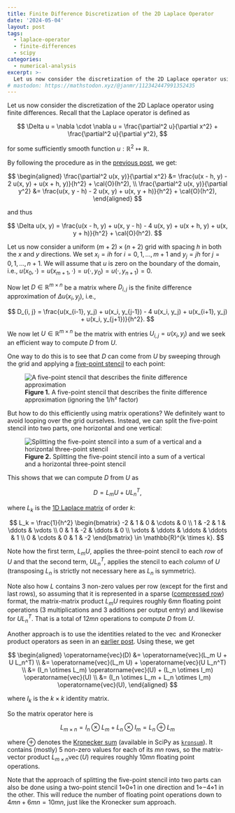 ```yaml
---
title: Finite Difference Discretization of the 2D Laplace Operator
date: '2024-05-04'
layout: post
tags:
  - laplace-operator
  - finite-differences
  - scipy
categories:
  - numerical-analysis
excerpt: >-
  Let us now consider the discretization of the 2D Laplace operator using finite differences.
# mastodon: https://mathstodon.xyz/@janmr/112342447991352435
---
```

Let us now consider the discretization of the 2D Laplace operator using finite differences.
Recall that the Laplace operator is defined as

$$
\Delta u = \nabla \cdot \nabla u = \frac{\partial^2 u}{\partial x^2} + \frac{\partial^2 u}{\partial y^2},
$$

for some sufficiently smooth function $u: \mathbb{R}^2 \mapsto \mathbb{R}$.

By following the procedure as in the [previous post](/blog/2024/04/finite-difference-discretization-of-1d-laplace),
we get:

$$
\begin{aligned}
\frac{\partial^2 u(x, y)}{\partial x^2} &= \frac{u(x - h, y) - 2 u(x, y) + u(x + h, y)}{h^2} + \cal{O}(h^2), \\
\frac{\partial^2 u(x, y)}{\partial y^2} &= \frac{u(x, y - h) - 2 u(x, y) + u(x, y + h)}{h^2} + \cal{O}(h^2),
\end{aligned}
$$

and thus

$$
\Delta u(x, y) = \frac{u(x - h, y) + u(x, y - h) - 4 u(x, y) + u(x + h, y) + u(x, y + h)}{h^2} + \cal{O}(h^2).
$$

Let us now consider a uniform $(m+2) \times (n+2)$ grid with spacing $h$ in both the $x$ and $y$ directions.
We set $x_i = i h$ for $i = 0, 1, \ldots, m+1$ and $y_j = j h$ for $j = 0, 1, \ldots, n+1$.
We will assume that $u$ is zero on the boundary of the domain, i.e.,
$u(x_0, \cdot) = u(x_{m+1}, \cdot) = u(\cdot, y_0) = u(\cdot, y_{n+1}) = 0$.

Now let $D \in \mathbb{R}^{m \times n}$ be a matrix where $D_{i, j}$ is the finite difference approximation
of $\Delta u(x_i, y_j)$, i.e.,

$$
D_{i, j} = \frac{u(x_{i-1}, y_j) + u(x_i, y_{j-1}) - 4 u(x_i, y_j) + u(x_{i+1}, y_j) + u(x_i, y_{j+1})}{h^2}.
$$

We now let $U \in \mathbb{R}^{m \times n}$ be the matrix with entries $U_{i, j} = u(x_i, y_j)$
and we seek an efficient way to compute $D$ from $U$.

One way to do this is to see that $D$ can come from $U$ by sweeping through the grid and applying a
[five-point stencil](https://en.wikipedia.org/wiki/Five-point_stencil#In_two_dimensions) to each point:

<figure>
  <img src="/media/wave-eqn/stencil4.svg" class="img-responsive" alt="A five-point stencil that describes the finite difference approximation">
  <figcaption><strong>Figure 1.</strong> A five-point stencil that describes the finite difference approximation (ignoring the 1/h&sup2; factor)</figcaption>
</figure>

But how to do this efficiently using matrix operations?
We definitely want to avoid looping over the grid ourselves.
Instead, we can split the five-point stencil into two parts, one horizontal and one vertical:

<figure>
  <img src="/media/wave-eqn/stencil-2p2.svg" class="img-responsive" alt="Splitting the five-point stencil into a sum of a vertical and a horizontal three-point stencil">
  <figcaption><strong>Figure 2.</strong> Splitting the five-point stencil into a sum of a vertical and a horizontal three-point stencil</figcaption>
</figure>

This shows that we can compute $D$ from $U$ as

$$
D = L_m U + U L_n^T,
$$

where $L_k$ is the [1D Laplace matrix](/blog/2024/04/finite-difference-discretization-of-1d-laplace) of order $k$:

$$
L_k = \frac{1}{h^2} \begin{bmatrix}
-2 & 1 & 0 & \cdots & 0 \\
1 & -2 & 1 & \ddots & \vdots \\
0 & 1 & -2 & \ddots & 0 \\
\vdots & \ddots & \ddots & \ddots & 1 \\
0 & \cdots & 0 & 1 & -2
\end{bmatrix} \in \mathbb{R}^{k \times k}.
$$

Note how the first term, $L_m U$, applies the three-point stencil to each *row* of $U$
and that the second term, $U L_n^T$, applies the stencil to each *column* of $U$
(transposing $L_n$ is strictly not necessary here as $L_n$ is symmetric).

Note also how $L$ contains 3 non-zero values per row (except for the first and last rows),
so assuming that it is represented in a sparse
([compressed row](https://en.wikipedia.org/wiki/Sparse_matrix#Compressed_sparse_row_(CSR,_CRS_or_Yale_format)))
format, the matrix-matrix product $L_m U$ requires roughly $6 m n$ floating point operations
(3 multiplications and 3 additions per output entry) and likewise for $U L_n^T$.
That is a total of $12 m n$ operations to compute $D$ from $U$.

Another approach is to use the identities related to the $\operatorname{vec}$ and
Kronecker product operators as seen in an
[earlier post](/blog/2024/04/a-kronecker-product-and-vec-operator-identity).
Using these, we get

$$
\begin{aligned}
\operatorname{vec}(D) &= \operatorname{vec}(L_m U + U L_n^T) \\
&= \operatorname{vec}(L_m U) + \operatorname{vec}(U L_n^T) \\
&= (I_n \otimes L_m) \operatorname{vec}(U) + (L_n \otimes I_m) \operatorname{vec}(U) \\
&= (I_n \otimes L_m + L_n \otimes I_m) \operatorname{vec}(U),
\end{aligned}
$$

where $I_k$ is the $k \times k$ identity matrix.

So the matrix operator here is

$$
L_{m \times n} = I_n \otimes L_m + L_n \otimes I_m = L_n \oplus L_m
$$

where $\oplus$ denotes the [Kronecker sum](https://en.wikipedia.org/wiki/Kronecker_sum)
(available in SciPy as [`kronsum`](https://docs.scipy.org/doc/scipy/reference/generated/scipy.sparse.kronsum.html)).
It contains (mostly) 5 non-zero values for each of its $m n$ rows, so the matrix-vector product
$L_{m \times n} \operatorname{vec}(U)$ requires roughly $10 m n$ floating point operations.

Note that the approach of splitting the five-point stencil into two parts can also be done
using a two-point stencil $1 \diamond 0 \diamond 1$ in one direction and $1 \diamond -4 \diamond 1$
in the other.
This will reduce the number of floating point operations down to $4 m n + 6 m n = 10 m n$,
just like the Kronecker sum approach.

